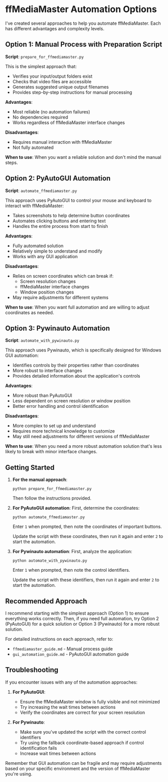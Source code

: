# ffMediaMaster Automation Options

I've created several approaches to help you automate ffMediaMaster. Each has different advantages and complexity levels.

## Option 1: Manual Process with Preparation Script

**Script**: `prepare_for_ffmediamaster.py`

This is the simplest approach that:
- Verifies your input/output folders exist
- Checks that video files are accessible
- Generates suggested unique output filenames
- Provides step-by-step instructions for manual processing

**Advantages**:
- Most reliable (no automation failures)
- No dependencies required
- Works regardless of ffMediaMaster interface changes

**Disadvantages**:
- Requires manual interaction with ffMediaMaster
- Not fully automated

**When to use**: When you want a reliable solution and don't mind the manual steps.

## Option 2: PyAutoGUI Automation

**Script**: `automate_ffmediamaster.py`

This approach uses PyAutoGUI to control your mouse and keyboard to interact with ffMediaMaster:
- Takes screenshots to help determine button coordinates
- Automates clicking buttons and entering text
- Handles the entire process from start to finish

**Advantages**:
- Fully automated solution
- Relatively simple to understand and modify
- Works with any GUI application

**Disadvantages**:
- Relies on screen coordinates which can break if:
  - Screen resolution changes
  - ffMediaMaster interface changes
  - Window position changes
- May require adjustments for different systems

**When to use**: When you want full automation and are willing to adjust coordinates as needed.

## Option 3: Pywinauto Automation

**Script**: `automate_with_pywinauto.py`

This approach uses Pywinauto, which is specifically designed for Windows GUI automation:
- Identifies controls by their properties rather than coordinates
- More robust to interface changes
- Provides detailed information about the application's controls

**Advantages**:
- More robust than PyAutoGUI
- Less dependent on screen resolution or window position
- Better error handling and control identification

**Disadvantages**:
- More complex to set up and understand
- Requires more technical knowledge to customize
- May still need adjustments for different versions of ffMediaMaster

**When to use**: When you need a more robust automation solution that's less likely to break with minor interface changes.

## Getting Started

1. **For the manual approach**:
   ```
   python prepare_for_ffmediamaster.py
   ```
   Then follow the instructions provided.

2. **For PyAutoGUI automation**:
   First, determine the coordinates:
   ```
   python automate_ffmediamaster.py
   ```
   Enter `1` when prompted, then note the coordinates of important buttons.
   
   Update the script with these coordinates, then run it again and enter `2` to start the automation.

3. **For Pywinauto automation**:
   First, analyze the application:
   ```
   python automate_with_pywinauto.py
   ```
   Enter `1` when prompted, then note the control identifiers.
   
   Update the script with these identifiers, then run it again and enter `2` to start the automation.

## Recommended Approach

I recommend starting with the simplest approach (Option 1) to ensure everything works correctly. Then, if you need full automation, try Option 2 (PyAutoGUI) for a quick solution or Option 3 (Pywinauto) for a more robust solution.

For detailed instructions on each approach, refer to:
- `ffmediamaster_guide.md` - Manual process guide
- `gui_automation_guide.md` - PyAutoGUI automation guide

## Troubleshooting

If you encounter issues with any of the automation approaches:

1. **For PyAutoGUI**:
   - Ensure the ffMediaMaster window is fully visible and not minimized
   - Try increasing the wait times between actions
   - Verify the coordinates are correct for your screen resolution

2. **For Pywinauto**:
   - Make sure you've updated the script with the correct control identifiers
   - Try using the fallback coordinate-based approach if control identification fails
   - Increase wait times between actions

Remember that GUI automation can be fragile and may require adjustments based on your specific environment and the version of ffMediaMaster you're using.